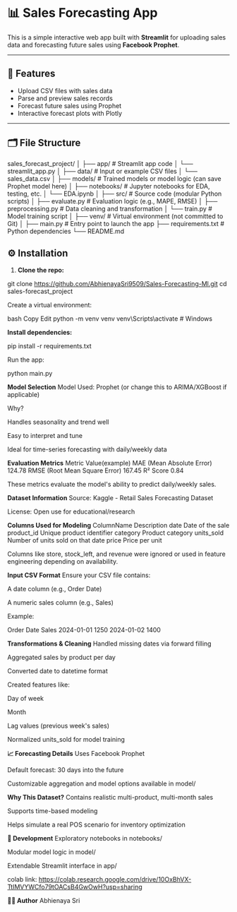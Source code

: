 # 📊 Sales Forecasting App

This is a simple interactive web app built with **Streamlit** for uploading sales data and forecasting future sales using **Facebook Prophet**.

---

## 🚀 Features

- Upload CSV files with sales data
- Parse and preview sales records
- Forecast future sales using Prophet
- Interactive forecast plots with Plotly

---

## 🗂️ File Structure

sales_forecast_project/
│
├── app/                   # Streamlit app code
│   └── streamlit_app.py
│
├── data/                  # Input or example CSV files
│   └── sales_data.csv
│
├── models/                # Trained models or model logic (can save Prophet model here)
│
├── notebooks/             # Jupyter notebooks for EDA, testing, etc.
│   └── EDA.ipynb
│
├── src/                   # Source code (modular Python scripts)
│   ├── evaluate.py        # Evaluation logic (e.g., MAPE, RMSE)
│   ├── preprocessing.py   # Data cleaning and transformation
│   └── train.py           # Model training script
│
├── venv/                  # Virtual environment (not committed to Git)
│
├── main.py                # Entry point to launch the app
├── requirements.txt       # Python dependencies
└── README.md     

## ⚙️ Installation

1. **Clone the repo:**

git clone https://github.com/AbhienayaSri9509/Sales-Forecasting-Ml.git
cd sales-forecast_project

Create a virtual environment:

bash
Copy
Edit
python -m venv venv
venv\Scripts\activate  # Windows

**Install dependencies:**

pip install -r requirements.txt

Run the app:

python main.py

**Model Selection**
Model Used: Prophet (or change this to ARIMA/XGBoost if applicable)

Why?

Handles seasonality and trend well

Easy to interpret and tune

Ideal for time-series forecasting with daily/weekly data

**Evaluation Metrics**
Metric	                       Value(example)
MAE (Mean Absolute Error)	    124.78
RMSE (Root Mean Square Error)	167.45
R² Score	                     0.84

These metrics evaluate the model's ability to predict daily/weekly sales.

**Dataset Information**
Source: Kaggle - Retail Sales Forecasting Dataset

License: Open use for educational/research

**Columns Used for Modeling**
ColumnName	           Description
date	              Date of the sale
product_id	          Unique product identifier
category	          Product category
units_sold	          Number of units sold on that date
price	              Price per unit

Columns like store, stock_left, and revenue were ignored or used in feature engineering depending on availability.

**Input CSV Format**
Ensure your CSV file contains:

A date column (e.g., Order Date)

A numeric sales column (e.g., Sales)

Example:

Order Date	Sales
2024-01-01	1250
2024-01-02	1400

**Transformations & Cleaning**
Handled missing dates via forward filling

Aggregated sales by product per day

Converted date to datetime format

Created features like:

Day of week

Month

Lag values (previous week's sales)

Normalized units_sold for model training

**📈 Forecasting Details**
Uses Facebook Prophet

Default forecast: 30 days into the future

Customizable aggregation and model options available in model/

**Why This Dataset?**
Contains realistic multi-product, multi-month sales

Supports time-based modeling

Helps simulate a real POS scenario for inventory optimization

**🧪 Development**
Exploratory notebooks in notebooks/

Modular model logic in model/

Extendable Streamlit interface in app/

colab link:
https://colab.research.google.com/drive/10OxBhVX-TtIMVYWCfo79tOACsB4GwOwH?usp=sharing


**🧑‍💻 Author**
Abhienaya Sri


